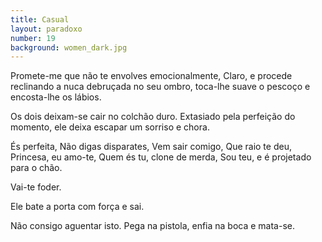 ```yaml
---
title: Casual
layout: paradoxo
number: 19
background: women_dark.jpg
---
```


Promete-me que não te envolves emocionalmente, Claro, e procede reclinando a nuca debruçada no seu ombro, toca-lhe suave o pescoço e encosta-lhe os lábios.

Os dois deixam-se cair no colchão duro. Extasiado pela perfeição do momento, ele deixa escapar um sorriso e chora.

És perfeita, Não digas disparates, Vem sair comigo, Que raio te deu, Princesa, eu amo-te, Quem és tu, clone de merda, Sou teu, e é projetado para o chão.

Vai-te foder.

Ele bate a porta com força e sai.

Não consigo aguentar isto. Pega na pistola, enfia na boca e mata-se.
